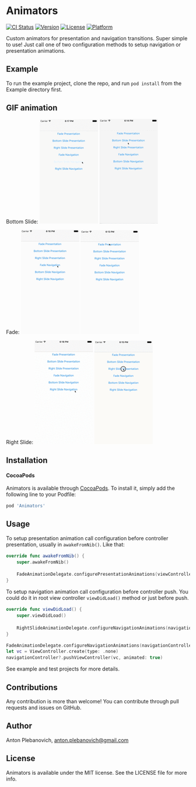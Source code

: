 # Animators

[![CI Status](http://img.shields.io/travis/anton-plebanovich/Animators.svg?style=flat)](https://travis-ci.org/anton-plebanovich/Animators)
[![Version](https://img.shields.io/cocoapods/v/Animators.svg?style=flat)](http://cocoapods.org/pods/Animators)
[![License](https://img.shields.io/cocoapods/l/Animators.svg?style=flat)](http://cocoapods.org/pods/Animators)
[![Platform](https://img.shields.io/cocoapods/p/Animators.svg?style=flat)](http://cocoapods.org/pods/Animators)

Custom animators for presentation and navigation transitions. Super simple to use! Just call one of two configuration methods to setup navigation or presentation animations.

## Example

To run the example project, clone the repo, and run `pod install` from the Example directory first.

## GIF animation

Bottom Slide:
<img src="Example/Animators/bottomSlideNavigation.gif"/>
<img src="Example/Animators/bottomSlidePresentation.gif"/>

Fade:
<img src="Example/Animators/fadeNavigation.gif"/>
<img src="Example/Animators/fadePresentation.gif"/>

Right Slide:
<img src="Example/Animators/rightSlideNavigation.gif"/>
<img src="Example/Animators/rightSlidePresentation.gif"/>

## Installation

#### CocoaPods

Animators is available through [CocoaPods](http://cocoapods.org). To install
it, simply add the following line to your Podfile:

```ruby
pod 'Animators'
```

## Usage

To setup presentation animation call configuration before controller presentation, usually in `awakeFromNib()`. Like that:

```swift
override func awakeFromNib() {
    super.awakeFromNib()
    
    FadeAnimationDelegate.configurePresentationAnimations(viewController: self)
}
```

To setup navigation animation call configuration before controller push. You could do it in root view controller `viewDidLoad()` method or just before push.

```swift
override func viewDidLoad() {
    super.viewDidLoad()
    
    RightSlideAnimationDelegate.configureNavigationAnimations(navigationController: navigationController!)
}
```

```swift
FadeAnimationDelegate.configureNavigationAnimations(navigationController: navigationController!)
let vc = ViewController.create(type: .none)
navigationController?.pushViewController(vc, animated: true)
```

See example and test projects for more details.

## Contributions

Any contribution is more than welcome! You can contribute through pull requests and issues on GitHub.

## Author

Anton Plebanovich, anton.plebanovich@gmail.com

## License

Animators is available under the MIT license. See the LICENSE file for more info.
